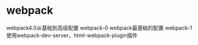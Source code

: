 # webpack
webpack4.0从基础到高级配置
webpack-0 webpack最基础的配置
webpack-1 使用webpack-dev-server，html-webpack-plugin插件

